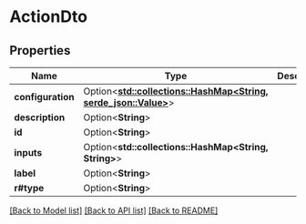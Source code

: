# ActionDto

## Properties

Name | Type | Description | Notes
------------ | ------------- | ------------- | -------------
**configuration** | Option<[**std::collections::HashMap<String, serde_json::Value>**](serde_json::Value.md)> |  | [optional]
**description** | Option<**String**> |  | [optional]
**id** | Option<**String**> |  | [optional]
**inputs** | Option<**std::collections::HashMap<String, String>**> |  | [optional]
**label** | Option<**String**> |  | [optional]
**r#type** | Option<**String**> |  | [optional]

[[Back to Model list]](../README.md#documentation-for-models) [[Back to API list]](../README.md#documentation-for-api-endpoints) [[Back to README]](../README.md)


